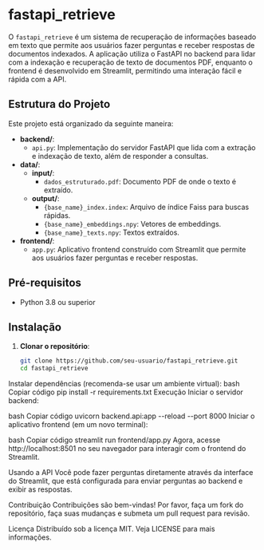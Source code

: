 # fastapi_retrieve

O `fastapi_retrieve` é um sistema de recuperação de informações baseado em texto que permite aos usuários fazer perguntas e receber respostas de documentos indexados. A aplicação utiliza o FastAPI no backend para lidar com a indexação e recuperação de texto de documentos PDF, enquanto o frontend é desenvolvido em Streamlit, permitindo uma interação fácil e rápida com a API.

## Estrutura do Projeto

Este projeto está organizado da seguinte maneira:

- **backend/**:
  - `api.py`: Implementação do servidor FastAPI que lida com a extração e indexação de texto, além de responder a consultas.
- **data/**:
  - **input/**:
    - `dados_estruturado.pdf`: Documento PDF de onde o texto é extraído.
  - **output/**:
    - `{base_name}_index.index`: Arquivo de índice Faiss para buscas rápidas.
    - `{base_name}_embeddings.npy`: Vetores de embeddings.
    - `{base_name}_texts.npy`: Textos extraídos.
- **frontend/**:
  - `app.py`: Aplicativo frontend construído com Streamlit que permite aos usuários fazer perguntas e receber respostas.

## Pré-requisitos

- Python 3.8 ou superior

## Instalação

1. **Clonar o repositório**:
   ```bash
   git clone https://github.com/seu-usuario/fastapi_retrieve.git
   cd fastapi_retrieve

Instalar dependências (recomenda-se usar um ambiente virtual):
bash
Copiar código
pip install -r requirements.txt
Execução
Iniciar o servidor backend:

bash
Copiar código
uvicorn backend.api:app --reload --port 8000
Iniciar o aplicativo frontend (em um novo terminal):

bash
Copiar código
streamlit run frontend/app.py
Agora, acesse http://localhost:8501 no seu navegador para interagir com o frontend do Streamlit.

Usando a API
Você pode fazer perguntas diretamente através da interface do Streamlit, que está configurada para enviar perguntas ao backend e exibir as respostas.

Contribuição
Contribuições são bem-vindas! Por favor, faça um fork do repositório, faça suas mudanças e submeta um pull request para revisão.

Licença
Distribuído sob a licença MIT. Veja LICENSE para mais informações.
